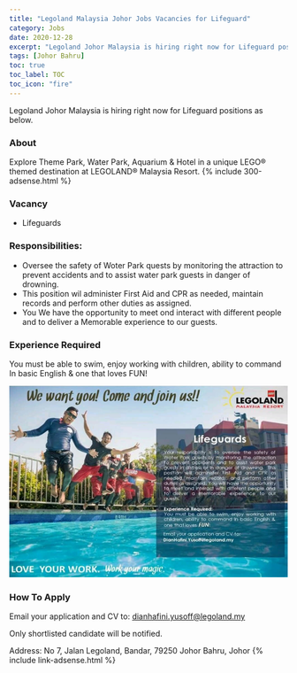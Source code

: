 ```yaml
---
title: "Legoland Malaysia Johor Jobs Vacancies for Lifeguard" 
category: Jobs 
date: 2020-12-28
excerpt: "Legoland Johor Malaysia is hiring right now for Lifeguard positions" 
tags: [Johor Bahru] 
toc: true 
toc_label: TOC 
toc_icon: "fire" 
--- 
```


Legoland Johor Malaysia is hiring right now for Lifeguard positions as below.

### About
Explore Theme Park, Water Park, Aquarium & Hotel in a unique LEGO® themed destination at LEGOLAND® Malaysia Resort.
{% include 300-adsense.html %} 

### Vacancy
- Lifeguards

### Responsibilities:
- Oversee the safety of Woter Park quests by monitoring the attraction to prevent accidents and to assist water park guests in danger of drowning. 
- This position wil administer First Aid and CPR as needed, maintain records and perform other  duties as assigned.
- You We have the opportunity to meet ond interact with different people and to deliver a Memorable experience to our guests.

### Experience Required
You must be able to swim, enjoy working with children, ability to command In basic English & one that loves FUN!

![Legoland Malaysia Jobs - Lifeguard!](/assets/images/2020-12/legoland-malaysia-jobs-lifeguard.jpg "Legoland Malaysia Jobs - Lifeguard")

### How To Apply
Email your application and CV to: dianhafini.yusoff@legoland.my

Only shortlisted candidate will be notified.

Address: No 7, Jalan Legoland, Bandar, 79250 Johor Bahru, Johor
{% include link-adsense.html %} 